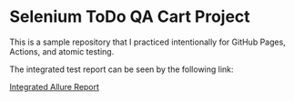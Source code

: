 # Selenium ToDo QA Cart Project 
This is a sample repository that I practiced intentionally for GitHub Pages, Actions, and atomic testing.

The integrated test report can be seen by the following link:

[Integrated Allure Report](https://yusuftopal.github.io/Selenium-todo-qacart-project)
